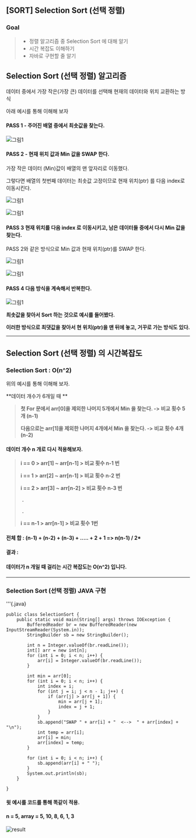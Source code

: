 ## [SORT] Selection Sort (선택 정렬) 

### Goal

> - 정렬 알고리즘 중 Selection Sort 에 대해 알기
> - 시간 복잡도 이해하기 
> - 자바로 구현할 줄 알기



## Selection Sort (선택 정렬) 알고리즘

데이터 중에서 가장 작은(가장 큰) 데이터를 선택해 현재의 데이터와 위치 교환하는 방식

아래 예시를 통해 이해해 보자 

#### PASS 1  -  주어진 배열 중에서 최솟값을 찾는다.

![그림1](C:\Users\chlgp\Github\chlgpdus921.github.io\assets\images\selectionsort\그림1.png)



#### PASS 2  -  현재 위치 값과 Min 값을 SWAP 한다. 

가장 작은 데이터 (Min)값이 배열의 맨 앞자리로 이동했다.

그렇다면 배열의 첫번째 데이터는 최솟값 고정이므로 현재 위치(ptr) 를 다음 index로 이동시킨다.  

![그림1](C:\Users\chlgp\Github\chlgpdus921.github.io\assets\images\selectionsort\그림2.png)

![그림1](C:\Users\chlgp\Github\chlgpdus921.github.io\assets\images\selectionsort\그림3.png)



#### PASS 3  현재 위치를 다음 index 로 이동시키고, 남은 데이터들 중에서 다시 Min 값을 찾는다. 

PASS 2와 같은 방식으로 Min 값과 현재 위치(ptr)를 SWAP 한다. 

![그림1](C:\Users\chlgp\Github\chlgpdus921.github.io\assets\images\selectionsort\그림4.png)



![그림1](C:\Users\chlgp\Github\chlgpdus921.github.io\assets\images\selectionsort\그림5.png)



#### PASS 4  다음 방식을 계속해서 반복한다.

![그림1](C:\Users\chlgp\Github\chlgpdus921.github.io\assets\images\selectionsort\그림6.png)



**최솟값을 찾아서  Sort 하는 것으로 예시를 들어봤다.**

**이러한 방식으로 최댓값을 찾아서 현 위치(ptr)을 맨 뒤에 놓고, 거꾸로 가는 방식도 있다.**



---



## Selection Sort (선택 정렬) 의 시간복잡도

### Selection Sort  :   O(n^2) 

위의 예시를 통해 이해해 보자.



**데이터 개수가 6개일 때 **

> **첫 For 문에서 arr[0]을 제외한 나머지 5개에서 Min 을 찾는다.  -> 비교 횟수 5개 (n-1)**
>
> **다음으로는 arr[1]을 제외한 나머지 4개에서 Min 을 찾는다.     -> 비교 횟수 4개 (n-2)** 



#### 데이터 개수 n 개로 다시 적용해보자.

> **i == 0   >  arr[1] ~ arr[n-1]  >  비교 횟수 n-1 번**
>
> **i == 1   >  arr[2] ~ arr[n-1]  >  비교 횟수 n-2 번**
>
> **i == 2   >  arr[3] ~ arr[n-2]  >  비교 횟수 n-3 번**
>
> ​									**.**
>
> ​									**.**
>
> **i == n-1   >  arr[n-1]  >  비교 횟수 1번**

#### 전체 합 :  (n-1) + (n-2) + (n-3) + ..... + 2 + 1 =>  n(n-1) / 2*



#### 결과 : 

#### 데이터가 n 개일 때 걸리는 시간 복잡도는 O(n^2) 입니다. 



---

### Selection Sort (선택 정렬)  JAVA 구현

'''{.java}

	public class SelectionSort {
		public static void main(String[] args) throws IOException {
			BufferedReader br = new BufferedReader(new InputStreamReader(System.in));
			StringBuilder sb = new StringBuilder();
	
			int n = Integer.valueOf(br.readLine());
			int[] arr = new int[n];
			for (int i = 0; i < n; i++) {
				arr[i] = Integer.valueOf(br.readLine());
			}
	
			int min = arr[0];
			for (int i = 0; i < n; i++) {
				int index = i;
				for (int j = i; j < n - 1; j++) {
					if (arr[j] > arr[j + 1]) {
						min = arr[j + 1];
						index = j + 1;
					}
				}
				sb.append("SWAP " + arr[i] + "  <-->  " + arr[index] + "\n");
				int temp = arr[i];
				arr[i] = min;
				arr[index] = temp;
			}
	
			for (int i = 0; i < n; i++) {
				sb.append(arr[i] + " ");
			}
			System.out.println(sb);
		}
	
	}
	

 #### 윗 예시를 코드를 통해 똑같이 적용.

#### n = 5,  array = 5, 10, 8, 6, 1, 3

![result](C:\Users\chlgp\Github\chlgpdus921.github.io\assets\images\selectionsort\result.PNG)
